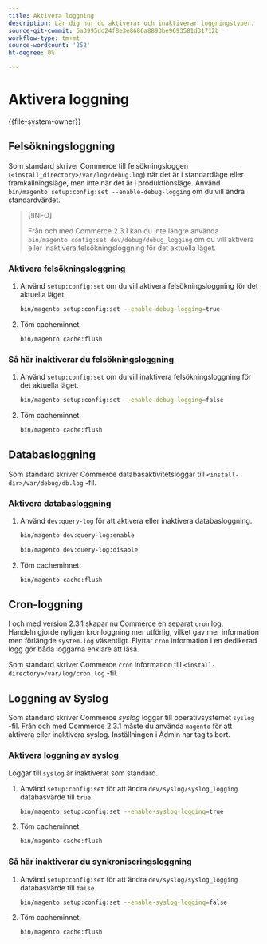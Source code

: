 ```yaml
---
title: Aktivera loggning
description: Lär dig hur du aktiverar och inaktiverar loggningstyper.
source-git-commit: 6a3995dd24f8e3e8686a8893be9693581d31712b
workflow-type: tm+mt
source-wordcount: '252'
ht-degree: 0%

---
```



# Aktivera loggning

{{file-system-owner}}

## Felsökningsloggning

Som standard skriver Commerce till felsökningsloggen (`<install_directory>/var/log/debug.log`) när det är i standardläge eller framkallningsläge, men inte när det är i produktionsläge. Använd `bin/magento setup:config:set --enable-debug-logging` om du vill ändra standardvärdet.

>[!INFO]
>
>Från och med Commerce 2.3.1 kan du inte längre använda `bin/magento config:set dev/debug/debug_logging` om du vill aktivera eller inaktivera felsökningsloggning för det aktuella läget.

### Aktivera felsökningsloggning

1. Använd `setup:config:set` om du vill aktivera felsökningsloggning för det aktuella läget.

   ```bash
   bin/magento setup:config:set --enable-debug-logging=true
   ```

1. Töm cacheminnet.

   ```bash
   bin/magento cache:flush
   ```

### Så här inaktiverar du felsökningsloggning

1. Använd `setup:config:set` om du vill inaktivera felsökningsloggning för det aktuella läget.

   ```bash
   bin/magento setup:config:set --enable-debug-logging=false
   ```

1. Töm cacheminnet.

   ```bash
   bin/magento cache:flush
   ```

## Databasloggning

Som standard skriver Commerce databasaktivitetsloggar till `<install-dir>/var/debug/db.log` -fil.

### Aktivera databasloggning

1. Använd `dev:query-log` för att aktivera eller inaktivera databasloggning.

   ```bash
   bin/magento dev:query-log:enable
   ```

   ```bash
   bin/magento dev:query-log:disable
   ```

1. Töm cacheminnet.

   ```bash
   bin/magento cache:flush
   ```

## Cron-loggning

I och med version 2.3.1 skapar nu Commerce en separat `cron` log. \
Handeln gjorde nyligen kronloggning mer utförlig, vilket gav mer information men förlängde `system.log` väsentligt.
Flyttar `cron` information i en dedikerad logg gör båda loggarna enklare att läsa.

Som standard skriver Commerce `cron` information till `<install-directory>/var/log/cron.log` -fil.

## Loggning av Syslog

Som standard skriver Commerce _syslog_ loggar till operativsystemet `syslog` -fil.
Från och med Commerce 2.3.1 måste du använda `magento` för att aktivera eller inaktivera syslog.
Inställningen i Admin har tagits bort.

### Aktivera loggning av syslog

Loggar till `syslog` är inaktiverat som standard.

1. Använd `setup:config:set` för att ändra `dev/syslog/syslog_logging` databasvärde till `true`.

   ```bash
   bin/magento setup:config:set --enable-syslog-logging=true
   ```

1. Töm cacheminnet.

   ```bash
   bin/magento cache:flush
   ```

### Så här inaktiverar du synkroniseringsloggning

1. Använd `setup:config:set` för att ändra `dev/syslog/syslog_logging` databasvärde till `false`.

   ```bash
   bin/magento setup:config:set --enable-syslog-logging=false
   ```

1. Töm cacheminnet.

   ```bash
   bin/magento cache:flush
   ```
